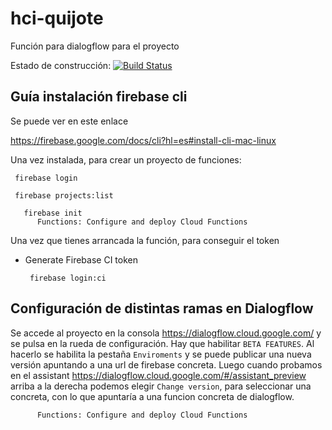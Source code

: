 # hci-quijote

Función para dialogflow para el proyecto

Estado de construcción: [![Build Status](https://travis-ci.com/next-francisconavarro/hci-quijote.svg?token=ib9y79vS62CpnkbzRHxm&branch=master)](https://travis-ci.com/next-francisconavarro/hci-quijote)


## Guía instalación firebase cli

Se puede ver en este enlace

https://firebase.google.com/docs/cli?hl=es#install-cli-mac-linux

Una vez instalada, para crear un proyecto de funciones:

     firebase login

     firebase projects:list
	
	   firebase init
          Functions: Configure and deploy Cloud Functions
          
Una vez que tienes arrancada la función, para conseguir el token

* Generate Firebase CI token

       firebase login:ci


## Configuración de distintas ramas en Dialogflow

Se accede al proyecto en la consola https://dialogflow.cloud.google.com/  y se pulsa en la rueda de configuración. Hay que habilitar `BETA FEATURES`.
Al hacerlo se habilita la pestaña `Enviroments` y se puede publicar una nueva versión apuntando a una url de firebase concreta. Luego cuando probamos en el assistant https://dialogflow.cloud.google.com/#/assistant_preview arriba a la derecha podemos elegir `Change version`, para seleccionar una concreta, con lo que apuntaría a una funcion concreta de dialogflow.




          Functions: Configure and deploy Cloud Functions
